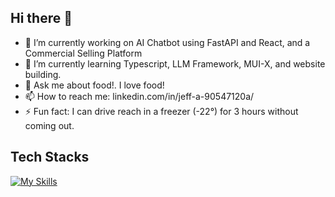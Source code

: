 ## Hi there 👋

- 🔭 I’m currently working on AI Chatbot using FastAPI and React, and a Commercial Selling Platform
- 🌱 I’m currently learning Typescript, LLM Framework, MUI-X, and website building.
- 💬 Ask me about food!. I love food!
- 📫 How to reach me: linkedin.com/in/jeff-a-90547120a/
- ⚡ Fun fact: I can drive reach in a freezer (-22°) for 3 hours without coming out.

## Tech Stacks
[![My Skills](https://skillicons.dev/icons?i=ai,py,ts,js,react,nodejs,html,git,flask,fastapi,azure,css,docker,github,latex,linux,materialui,mongodb,npm,postman,r,redux,sklearn,tailwind,ubuntu,vite,vitetest&perline=10)](https://skillicons.dev)
